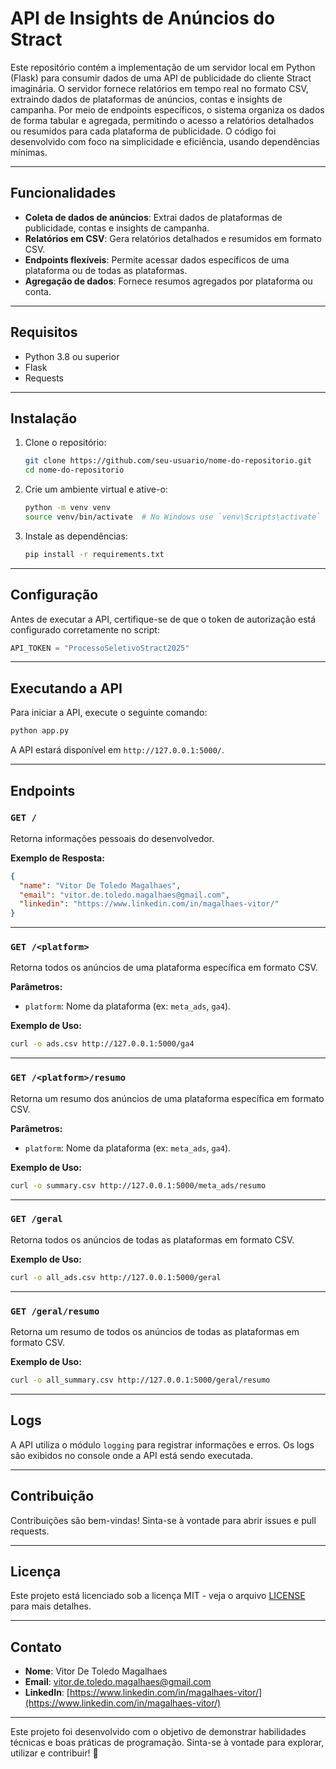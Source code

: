 # API de Insights de Anúncios do Stract

Este repositório contém a implementação de um servidor local em Python (Flask) para consumir dados de uma API de publicidade do cliente Stract imaginária. O servidor fornece relatórios em tempo real no formato CSV, extraindo dados de plataformas de anúncios, contas e insights de campanha. Por meio de endpoints específicos, o sistema organiza os dados de forma tabular e agregada, permitindo o acesso a relatórios detalhados ou resumidos para cada plataforma de publicidade. O código foi desenvolvido com foco na simplicidade e eficiência, usando dependências mínimas.

---

## Funcionalidades

- **Coleta de dados de anúncios**: Extrai dados de plataformas de publicidade, contas e insights de campanha.
- **Relatórios em CSV**: Gera relatórios detalhados e resumidos em formato CSV.
- **Endpoints flexíveis**: Permite acessar dados específicos de uma plataforma ou de todas as plataformas.
- **Agregação de dados**: Fornece resumos agregados por plataforma ou conta.

---

## Requisitos

- Python 3.8 ou superior
- Flask
- Requests

---

## Instalação

1. Clone o repositório:

   ```bash
   git clone https://github.com/seu-usuario/nome-do-repositorio.git
   cd nome-do-repositorio
   ```

2. Crie um ambiente virtual e ative-o:

   ```bash
   python -m venv venv
   source venv/bin/activate  # No Windows use `venv\Scripts\activate`
   ```

3. Instale as dependências:

   ```bash
   pip install -r requirements.txt
   ```

---

## Configuração

Antes de executar a API, certifique-se de que o token de autorização está configurado corretamente no script:

```python
API_TOKEN = "ProcessoSeletivoStract2025"
```

---

## Executando a API

Para iniciar a API, execute o seguinte comando:

```bash
python app.py
```

A API estará disponível em `http://127.0.0.1:5000/`.

---

## Endpoints

### `GET /`

Retorna informações pessoais do desenvolvedor.

**Exemplo de Resposta:**

```json
{
  "name": "Vitor De Toledo Magalhaes",
  "email": "vitor.de.toledo.magalhaes@gmail.com",
  "linkedin": "https://www.linkedin.com/in/magalhaes-vitor/"
}
```

---

### `GET /<platform>`

Retorna todos os anúncios de uma plataforma específica em formato CSV.

**Parâmetros:**

- `platform`: Nome da plataforma (ex: `meta_ads`, `ga4`).

**Exemplo de Uso:**

```bash
curl -o ads.csv http://127.0.0.1:5000/ga4
```

---

### `GET /<platform>/resumo`

Retorna um resumo dos anúncios de uma plataforma específica em formato CSV.

**Parâmetros:**

- `platform`: Nome da plataforma (ex: `meta_ads`, `ga4`).

**Exemplo de Uso:**

```bash
curl -o summary.csv http://127.0.0.1:5000/meta_ads/resumo
```

---

### `GET /geral`

Retorna todos os anúncios de todas as plataformas em formato CSV.

**Exemplo de Uso:**

```bash
curl -o all_ads.csv http://127.0.0.1:5000/geral
```

---

### `GET /geral/resumo`

Retorna um resumo de todos os anúncios de todas as plataformas em formato CSV.

**Exemplo de Uso:**

```bash
curl -o all_summary.csv http://127.0.0.1:5000/geral/resumo
```

---

## Logs

A API utiliza o módulo `logging` para registrar informações e erros. Os logs são exibidos no console onde a API está sendo executada.

---

## Contribuição

Contribuições são bem-vindas! Sinta-se à vontade para abrir issues e pull requests.

---

## Licença

Este projeto está licenciado sob a licença MIT - veja o arquivo [LICENSE](LICENSE) para mais detalhes.

--- 

## Contato

- **Nome**: Vitor De Toledo Magalhaes  
- **Email**: vitor.de.toledo.magalhaes@gmail.com  
- **LinkedIn**: [https://www.linkedin.com/in/magalhaes-vitor/](https://www.linkedin.com/in/magalhaes-vitor/)  

--- 

Este projeto foi desenvolvido com o objetivo de demonstrar habilidades técnicas e boas práticas de programação. Sinta-se à vontade para explorar, utilizar e contribuir! 🚀
